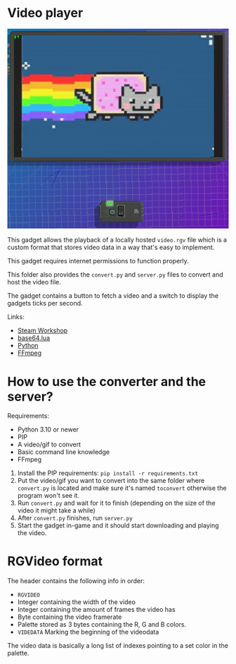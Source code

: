 # Video player

![Gadget](../assets/vidplayerv2.png)

This gadget allows the playback of a locally hosted `video.rgv` file which is a custom format that stores video data in a way that's easy to implement.

This gadget requires internet permissions to function properly.

This folder also provides the `convert.py` and `server.py` files to convert and host the video file.

The gadget contains a button to fetch a video and a switch to display the gadgets ticks per second.

Links:
- [Steam Workshop](https://steamcommunity.com/sharedfiles/filedetails/?id=2985434698)
- [base64.lua](https://github.com/iskolbin/lbase64)
- [Python](https://www.python.org/)
- [FFmpeg](https://ffmpeg.org/)

# How to use the converter and the server?

Requirements:
- Python 3.10 or newer
- PIP
- A video/gif to convert
- Basic command line knowledge
- FFmpeg

1. Install the PIP requirements:
`pip install -r requirements.txt`
2. Put the video/gif you want to convert into the same folder where `convert.py` is located and make sure it's named `toconvert` otherwise the program won't see it.
3. Run `convert.py` and wait for it to finish (depending on the size of the video it might take a while)
4. After `convert.py` finishes, run `server.py`
5. Start the gadget in-game and it should start downloading and playing the video.

# RGVideo format
The header contains the following info in order:
- `RGVIDEO`
- Integer containing the width of the video
- Integer containing the amount of frames the video has
- Byte containing the video framerate
- Palette stored as 3 bytes containing the R, G and B colors.
- `VIDEDATA` Marking the beginning of the videodata

The video data is basically a long list of indexes pointing to a set color in the palette.
